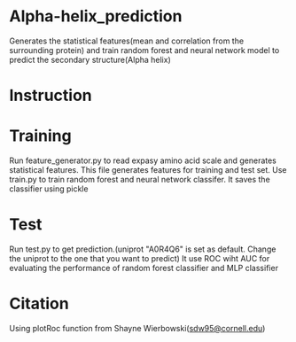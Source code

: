 # Alpha-helix_prediction
Generates the statistical features(mean and correlation from the surrounding protein) and train random forest and neural network model
to predict the secondary structure(Alpha helix)

# Instruction
# Training
Run feature_generator.py to read expasy amino acid scale and generates statistical features. This file generates
features for training and test set. Use train.py to train random forest and neural network classifer. It saves the classifier using pickle

# Test
Run test.py to get prediction.(uniprot "A0R4Q6" is set as default. Change the uniprot to the one that you want to predict)
It use ROC wiht AUC for evaluating the performance of random forest classifier and MLP classifier

# Citation
Using plotRoc function from Shayne Wierbowski(sdw95@cornell.edu)

